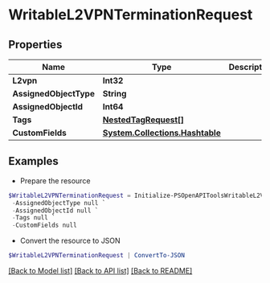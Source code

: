 # WritableL2VPNTerminationRequest
## Properties

Name | Type | Description | Notes
------------ | ------------- | ------------- | -------------
**L2vpn** | **Int32** |  | 
**AssignedObjectType** | **String** |  | 
**AssignedObjectId** | **Int64** |  | 
**Tags** | [**NestedTagRequest[]**](NestedTagRequest.md) |  | [optional] 
**CustomFields** | [**System.Collections.Hashtable**](AnyType.md) |  | [optional] 

## Examples

- Prepare the resource
```powershell
$WritableL2VPNTerminationRequest = Initialize-PSOpenAPIToolsWritableL2VPNTerminationRequest  -L2vpn null `
 -AssignedObjectType null `
 -AssignedObjectId null `
 -Tags null `
 -CustomFields null
```

- Convert the resource to JSON
```powershell
$WritableL2VPNTerminationRequest | ConvertTo-JSON
```

[[Back to Model list]](../README.md#documentation-for-models) [[Back to API list]](../README.md#documentation-for-api-endpoints) [[Back to README]](../README.md)

